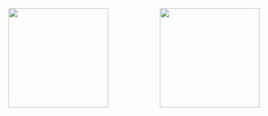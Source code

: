 
 
 

<div>
<img  height="200em"  src="https://github-readme-stats.vercel.app/api?username=bloodyunicorn&show_icons=true&theme=transparent&include_all_commits=true&count_private=true"/>
<img height="200em" align="right"  src="https://github-readme-stats.vercel.app/api/top-langs/?username=bloodyunicorn&layout=compact&langs_count=16&theme=transparent"/>

</div>



           
          

